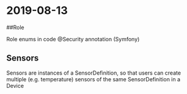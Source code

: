 # 2019-08-13

##Role

Role enums in code @Security annotation (Symfony)

## Sensors

Sensors are instances of a SensorDefinition, so that users can create multiple (e.g. temperature) sensors of the same SensorDefinition in a Device



